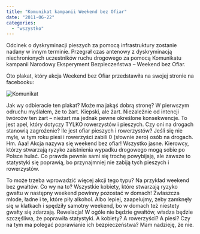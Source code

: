 ```yaml
---
title: "Komunikat kampanii Weekend bez Ofiar"
date: "2011-06-22"
categories: 
  - "wszystko"
---
```


Odcinek o dyskryminacji pieszych za pomocą infrastruktury zostanie nadany w innym terminie. Przegrał czas antenowy z dyskryminacją niechronionych uczestników ruchu drogowego za pomocą Komunikatu kampanii Narodowy Eksperyment Bezpieczeństwa – Weekend bez Ofiar.

Oto plakat, który akcja Weekend bez Ofiar przedstawiła na swojej stronie na facebooku:

![Komunikat](https://strefapiesza.files.wordpress.com/2019/03/komunikat.jpg)

Jak wy odbieracie ten plakat? Może ma jakąś dobrą stronę? W pierwszym odruchu myślałem, że to żart. Kiepski, ale żart. Niezależnie od intencji twórców ten żart – nieżart ma jednak pewne określone konsekwencje. To jest apel, który dotyczy TYLKO rowerzystów i pieszych. Czy oni na drogach stanowią zagrożenie? Ile jest ofiar pieszych i rowerzystów? Jeśli się nie mylę, w tym roku piesi i rowerzyści zabili 0 (słownie zero) osób na drogach. Hm. Aaa! Akcja nazywa się weekend bez ofiar! Wszystko jasne. Kierowcy, którzy stwarzają ryzyko zaistnienia wypadku drogowego mogą sobie po Polsce hulać. Co prawda pewnie sami się trochę powybijają, ale zawsze to statystyki się poprawią, bo przynajmniej nie zabiją tych pieszych i rowerzystów.

To może trzeba wprowadzić więcej akcji tego typu? Na przykład weekend bez gwałtów. Co wy na to? Wszystkie kobiety, które stwarzają ryzyko gwałtu w następny weekend powinny pozostać w domach! Zwłaszcza młode, ładne i te, które piły alkohol. Albo lepiej, zaapelujmy, żeby zamknęły się w klatkach i spędziły samotny weekend, bo w domach też niestety gwałty się zdarzają. Rewelacja! W ogóle nie będzie gwałtów, władza będzie szczęśliwa, że poprawiła statystyki. A kobiety? A rowerzyści? A piesi? Czy na tym ma polegać poprawianie ich bezpieczeństwa? Mam nadzieję, że nie.
